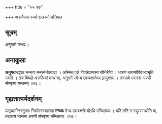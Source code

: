 +++
title = "०५ १७"

+++
अस्यौपासनस्यो द्वातस्योत्पत्तिमाह

## सूत्रम्
अनुगतो मन्थ्यः।
## अनाकुला
**अनुगतः**उद्वातः मन्थयः मन्थनेनोत्पाद्यः ।
अस्मिन् पक्षे विवाहेऽप्यस्य योनिरेषैव ।
धारणं चारप्योर्विवाहप्रभृति भवति ।
तत्र विवाहे अरणीभ्यां मन्थनम्, अनुगते स्वेभ्य एवावक्षाणेभ्य इत्युक्तम् ।
तदभावे भस्मना अरणी संस्पृश्य मन्थनम् ॥१६॥

## गृह्यतात्पर्यदर्शनम्
यद्ययमग्निरनुगतः निर्वाणस्स्यात्तदा **मन्थ्यः** तेभ्य एवावक्षणेभ्योऽधि मन्थितव्यः ।
यदि तनि न स्युरसमर्थानि वा, तदासय भल्मना अरणी संस्पृश्य मन्थितव्यः ॥१७॥
